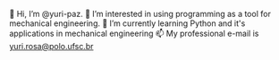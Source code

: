👋 Hi, I’m @yuri-paz.
👀 I’m interested in using programming as a tool for mechanical engineering. 
🌱 I’m currently learning Python and it's applications in mechanical engineering
📫 My professional e-mail is yuri.rosa@polo.ufsc.br
